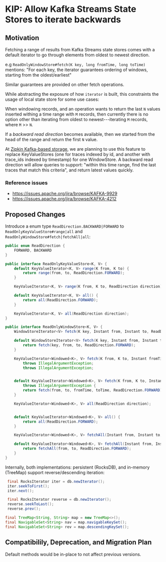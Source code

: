 # KIP: Allow Kafka Streams State Stores to iterate backwards

## Motivation

Fetching a range of results from Kafka Streams state stores comes with a default iterator to go through elements from oldest to newest direction.

e.g `ReadOnlyWindowStore#fetch(K key, long fromTime, long toTime)` mentions: "For each key, the iterator guarantees ordering of windows, starting from the oldest/earliest"

Similar guarantees are provided on other fetch operations.

While abstracting the exposure of how `iterator` is built, this constraints the usage of local state store for some use cases:

When windowing records, and an operation wants to return the last `N` values inserted withing a time range with `M` records, then currently there is no option other than iterating from oldest to newest---iterating `M` records, where `M` >> `N`.  

If a _backward read direction_ becomes available, then we started from the head of the range and return the first `N` value.

At [Zipkin Kafka-based storage](github.com/openzipkin-contrib/zipkin-storage-kafka), we are planning to use this feature to replace KeyValueStores (one for traces indexed by id, and another with trace_ids indexed by timestamp) for one WindowStore. A backward read direction will allow queries to support: "within this time range, find the last traces that match this criteria", and return latest values quickly.

### Reference issues

- https://issues.apache.org/jira/browse/KAFKA-9929
- https://issues.apache.org/jira/browse/KAFKA-4212

## Proposed Changes

Introduce a enum type `ReadDirection.BACKWARD|FORWARD` to `ReadOnlyKeyValueStore#range|all` and `ReadOnlyWindowStore#fetch|fetchAll|all`:

```java
public enum ReadDirection {
    FORWARD, BACKWARD
}
```

```java
public interface ReadOnlyKeyValueStore<K, V> {
    default KeyValueIterator<K, V> range(K from, K to) {
        return range(from, to, ReadDirection.FORWARD);
    }

    KeyValueIterator<K, V> range(K from, K to, ReadDirection direction);

    default KeyValueIterator<K, V> all() {
        return all(ReadDirection.FORWARD);
    }

    KeyValueIterator<K, V> all(ReadDirection direction);
}
```

```java
public interface ReadOnlyWindowStore<K, V> {
    WindowStoreIterator<V> fetch(K key, Instant from, Instant to, ReadDirection direction) throws IllegalArgumentException;

    default WindowStoreIterator<V> fetch(K key, Instant from, Instant to) throws IllegalArgumentException {
        return fetch(key, from, to, ReadDirection.FORWARD);
    }

    KeyValueIterator<Windowed<K>, V> fetch(K from, K to, Instant fromTime, Instant toTime, ReadDirection direction)
        throws IllegalArgumentException;
        throws IllegalArgumentException;


    default KeyValueIterator<Windowed<K>, V> fetch(K from, K to, Instant fromTime, Instant toTime)
        throws IllegalArgumentException {
        return fetch(from, to, fromTime, toTime, ReadDirection.FORWARD);
    }

    KeyValueIterator<Windowed<K>, V> all(ReadDirection direction);


    default KeyValueIterator<Windowed<K>, V> all() {
        return all(ReadDirection.FORWARD);
    }

    KeyValueIterator<Windowed<K>, V> fetchAll(Instant from, Instant to, ReadDirection direction) throws IllegalArgumentException;

    default KeyValueIterator<Windowed<K>, V> fetchAll(Instant from, Instant to) throws IllegalArgumentException {
        return fetchAll(from, to, ReadDirection.FORWARD);
    }
}
```

Internally, both implementations: persistent (RocksDB), and in-memory (TreeMap) support reverse/descending iteration:

```java
 final RocksIterator iter = db.newIterator();
 iter.seekToFirst();
 iter.next();

 final RocksIterator reverse = db.newIterator();
 reverse.seekToLast();
 reverse.prev();
```

```java
final TreeMap<String, String> map = new TreeMap<>();
final NavigableSet<String> nav = map.navigableKeySet();
final NavigableSet<String> rev = map.descendingKeySet();
```

## Compatibilily, Deprecation, and Migration Plan

Default methods would be in-place to not affect previous versions.